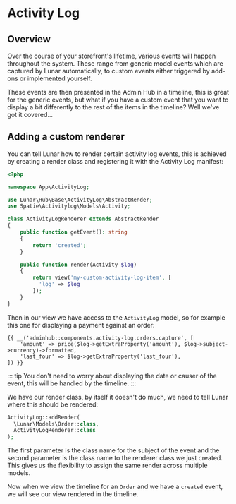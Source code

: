 # Activity Log

## Overview

Over the course of your storefront's lifetime, various events will happen throughout the system. These range from generic model events which are captured by Lunar automatically, to custom events either triggered by add-ons or implemented yourself.

These events are then presented in the Admin Hub in a timeline, this is great for the generic events, but what if you have a custom event that you want to display a bit differently to the rest of the items in the timeline? Well we've got it covered...

## Adding a custom renderer

You can tell Lunar how to render certain activity log events, this is achieved by creating a render class and registering it with the Activity Log manifest:

```php
<?php

namespace App\ActivityLog;

use Lunar\Hub\Base\ActivityLog\AbstractRender;
use Spatie\Activitylog\Models\Activity;

class ActivityLogRenderer extends AbstractRender
{
    public function getEvent(): string
    {
        return 'created';
    }

    public function render(Activity $log)
    {
        return view('my-custom-activity-log-item', [
          'log' => $log
        ]);
    }
}
```

Then in our view we have access to the `ActivityLog` model, so for example this one for displaying a payment against an order:

```blade
{{ __('adminhub::components.activity-log.orders.capture', [
    'amount' => price($log->getExtraProperty('amount'), $log->subject->currency)->formatted,
    'last_four' => $log->getExtraProperty('last_four'),
]) }}
```

::: tip
You don't need to worry about displaying the date or causer of the event, this will be handled by the timeline.
:::

We have our render class, by itself it doesn't do much, we need to tell Lunar where this should be rendered:

```php
ActivityLog::addRender(
  \Lunar\Models\Order::class,
  ActivityLogRenderer::class
);
```

The first parameter is the class name for the subject of the event and the second parameter is the class name to the renderer class we just created.
This gives us the flexibility to assign the same render across multiple models.

Now when we view the timeline for an `Order` and we have a `created` event, we will see our view rendered in the timeline.
